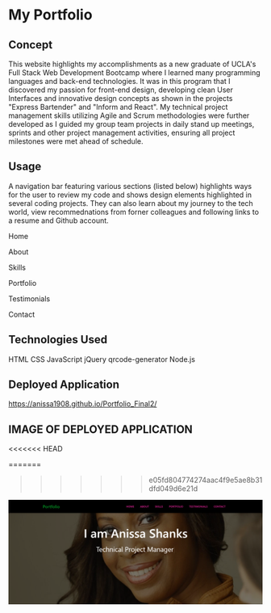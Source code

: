 # My Portfolio

## Concept
This website highlights my accomplishments as a new graduate of UCLA's Full Stack Web Development Bootcamp where I learned many programming languages and back-end technologies. It was in this program that I discovered my passion for front-end design, developing clean User Interfaces and innovative design concepts as shown in the projects "Express Bartender" and "Inform and React". My technical project management skills utilizing Agile and Scrum methodologies were further developed as I guided my group team projects in daily stand up meetings, sprints and other project management activities, ensuring all project milestones were met ahead of schedule.

## Usage

A navigation bar featuring various sections (listed below) highlights ways for the user to review my code and shows design elements highlighted in several coding projects. They can also learn about my journey to the tech world, view recommednations from forner colleagues and following links to a resume and Github account. 
 

Home

About

Skills

Portfolio

Testimonials

Contact


## Technologies Used

HTML
CSS
JavaScript
jQuery
qrcode-generator
Node.js



## Deployed Application

https://anissa1908.github.io/Portfolio_Final2/


## IMAGE OF DEPLOYED APPLICATION
<<<<<<< HEAD

=======
>>>>>>> e05fd804774274aac4f9e5ae8b31dfd049d6e21d
<img src="assets\img\Portfolio home page.png">





